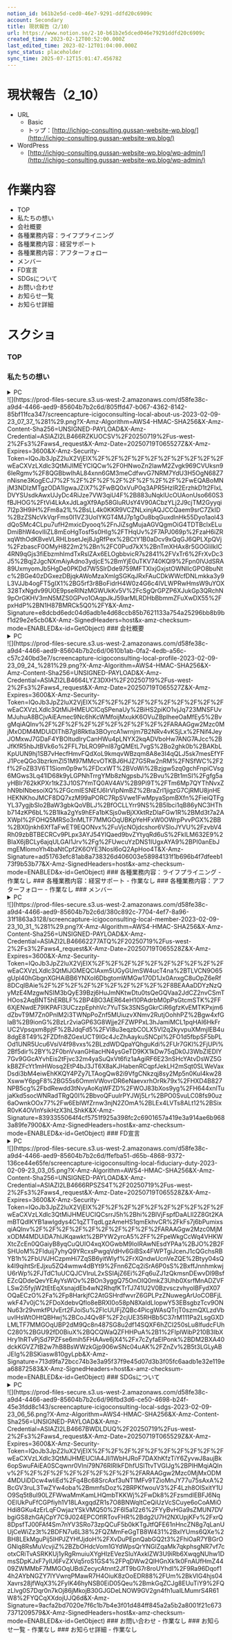 ```yaml
---
notion_id: b61b2e5d-ced0-46e7-9291-ddfd20c6909c
account: Secondary
title: 現状報告（2/10）
url: https://www.notion.so/2-10-b61b2e5dced046e79291ddfd20c6909c
created_time: 2023-02-12T00:52:00.000Z
last_edited_time: 2023-02-12T01:04:00.000Z
sync_status: placeholder
sync_time: 2025-07-12T15:01:47.456782
---
```

# 現状報告（2_10）

- URL
  - Basic
  - トップ：[http://ichigo-consulting.gussan-website-wp.blog/](http://ichigo-consulting.gussan-website-wp.blog/)
- WordPress
  - [http://ichigo-consulting.gussan-website-wp.blog/wp-admin/](http://ichigo-consulting.gussan-website-wp.blog/wp-admin/)
# 作業内容
  - TOP
  - 私たちの想い
  - 会社概要
  - 各種業務内容：ライフプライニング
  - 各種業務内容：経営サポート
  - 各種業務内容：アフターフォロー
  - メンバー
  - FD宣言
  - SDGsについて
  - お問い合わせ
  - お知らせ一覧
  - お知らせ詳細
# スクショ
### TOP
### 私たちの想い
<details>
<summary>PC</summary>
</details>
  ![](https://prod-files-secure.s3.us-west-2.amazonaws.com/d58fe38c-a9d4-4466-aed9-85604b7b2c6d/805ffd47-b067-4362-8142-85bf11fca347/screencapture-icigoconsulting-local-about-us-2023-02-09-23_07_37_%281%29.png?X-Amz-Algorithm=AWS4-HMAC-SHA256&X-Amz-Content-Sha256=UNSIGNED-PAYLOAD&X-Amz-Credential=ASIAZI2LB466RZKUOCSV%2F20250719%2Fus-west-2%2Fs3%2Faws4_request&X-Amz-Date=20250719T065527Z&X-Amz-Expires=3600&X-Amz-Security-Token=IQoJb3JpZ2luX2VjEIX%2F%2F%2F%2F%2F%2F%2F%2F%2F%2FwEaCXVzLXdlc3QtMiJIMEYCIQCw%2F0HNwoZn2lawM2Zvgk969CVUksn96IeRgmv%2F8QGBbwIhAL84xnn6GM3meCdfwvG7NRM7YdU3H5OgN68Z7nNisne3KogECJ7%2F%2F%2F%2F%2F%2F%2F%2F%2F%2FwEQABoMNjM3NDIzMTgzODA1IgwaJZiX7%2FwBQ0xVuP0q3APR5HzlR2ErzhkD1t2FIxLDVYSUsdkAwxUJyDc4RiJze7VW3qiU4F%2B883uNqklUcOUAonUso660S3fBJHOG%2FtVi4LkAxJdLagXf9Ap58GluRUsY4V90ACbzYLj2J9cjTM2Gyyqi7l2p3H9iH%2Fm8a21L%2BsLL4k0KKR9VCZNLxinjAQJCCQaem9srC7ZkID%2BzZSNcVkVqrFms0I1VZ3UoIYKGT4MJ7p1gOu8bqGuxdlnHk55Dyo1aol43dQoSMc4CLpu7ufH2mxicDyooq%2FnJiZsgMujaAGVQgmOiG4TDTBclxELuDmiBhW4ovIIiZL8mEoHgTosf5s0HIg%2FTHqUv%2F7APJ069p%2FzaH6iZRxqWthOdKBveVLRHLbsetJej8JgRfPex%2BCtY1B0aDcv9xQqGJ6QPLXpQVj%2FzbascF0OMyH822m2%2Bn%2FC0Pud7kX%2BnTmXHAx8r5GOGliIkIC4RN9qGjs3fiEbzmhImdTxRslZAx6ELOgbbvicR7s2841%2FVxTr6%2FrXvDc3J5%2Bqj2JgcNXmAiyAdno3ydjcE%2BmYjE0uTKV740KQl9%2Fpn0IVJdSRA89UxmyomJb5HgDe0PKDd7W5SlrDde9759MFTXlxjGxjstOWNllcGPO8buNtc%2BGe40zDGxezDBjqkAWoMzaXmlgSGKqJRxFAuCDkWWcfDNLmkka3y9L3VJJb4ogFT5gIX1%2BG5rf3r8BoFidrH4W0z4G6c4IVLWPRwHmsW9uYOX328TxNgdv99U0E9pseRINzMGWUkKv5V%2FcSgQrGPZP6XJukGp3QRchN9pOrGKHV3mN5MZS0GPvo1OAqpJkJ59arMLRDHbBbmmZFuXwDX55%2FpxHdP%2BN1H87BMRCk5Q0%2FY&X-Amz-Signature=e8dcbd6edc04d6adb1e4d68ccb85b7621133a754a25296bb8b9bf1d29e2e5cb0&X-Amz-SignedHeaders=host&x-amz-checksum-mode=ENABLED&x-id=GetObject)
### 会社概要
<details>
<summary>PC</summary>
</details>
  ![](https://prod-files-secure.s3.us-west-2.amazonaws.com/d58fe38c-a9d4-4466-aed9-85604b7b2c6d/0610b1ab-0fa2-4edb-a56c-c57c240bd3e7/screencapture-icigoconsulting-local-profile-2023-02-09-23_09_24_%281%29.png?X-Amz-Algorithm=AWS4-HMAC-SHA256&X-Amz-Content-Sha256=UNSIGNED-PAYLOAD&X-Amz-Credential=ASIAZI2LB4664LYZ3DXH%2F20250719%2Fus-west-2%2Fs3%2Faws4_request&X-Amz-Date=20250719T065527Z&X-Amz-Expires=3600&X-Amz-Security-Token=IQoJb3JpZ2luX2VjEIX%2F%2F%2F%2F%2F%2F%2F%2F%2F%2FwEaCXVzLXdlc3QtMiJHMEUCICqSPenaUy%2BiHS2piKO1vjJq723MNSFUvMJuhuA8BCjvAiEAmec9Nc6hKcWMfoijMxukK6OVuZBplheeOaMfEy5%2BvgMqiAQInv%2F%2F%2F%2F%2F%2F%2F%2F%2F%2FARAAGgw2Mzc0MjMxODM4MDUiDIThB7gI8Rktla3BOyrcA1wrnjm7B2NRv4vKSjLx%2FNif4JeyJOMxwJ7GDaF4YBOItudIryCanHWu4pLNYX2kqADVboHw7ANG7AJcc%2BJfKfR5hbJtBVk6o%2FFL7bLRO9Pnl87gQMEtL7vgS%2Bo2ghk0b%2BAKbLKpUUN9hj1SB7vHecfHmvFQdXoL9kmqvWBzqm8A8e3I4qQLJ5sk7mesEfYFJ1PceQGo3bzrkmZl51M97MMcvOTKBJ6HJZ7G5Rw2nRM%2FNSfWC%2F2f%2FoZB3V6T1Siom0p9w%2FDcxWT%2BVoWi%2Bzjgw5zq0gchFnpiCVsg6MGws3Lq41lD68k9yLGPNhTrrgYMb8zNgpsbJ%2Bvu%2Bt1mSI%2Fgfg5ayHBIr762kKPXr1tkZ3J10S7YmTQ0AV4AV%2B9Pi9T%2FTm6Mp7QYThNvxZhN9bINbesoiXQ%2FGcmIESNEfJ6IrVIpNmBZ%2BraZrl1jigzG7CjRMU8jnHEHEKNKhoJMCF8DQ7xzM99aPORC7RpSVwe1FwMpyaSpmBXfn%2FieiQTFgYL37ygjbSlo2BaW3gbkQoVBLJ%2BfOCLLYrr9NS%2B5Ibci1qB86yNC3HThb714zKP6bL%2B1Ika2gYs9hEFa1bKSjs0wBjXXktRzDlaFGw1R%2BMd3t7a2AXWpI%2FOHQ5MRSo3nMLTF7MMGOqUBKpYeHFxW0OWrpPvvPGX%2BB%2BX0jnkh6XfTaFwET9EQONvx%2FuVjcNOjdcshor6VSloJYVU%2FzvbV4Rh09zbBTBECRCv9PLpx3AYJ54YlQaed9bvZYtyqRd6uS%2FkILM632E9%2BIaX6jBCLy6ajqULGAI1Jrv%2Fg%2FUwcuYzDNS1IUgxAYA9%2BPI0anEbJmgEMlomoYh4baNtCpf2K6OYE3Nosl6oQ2ApHoo4T&X-Amz-Signature=ad51763efc81ab8a738326d406003e58984131f1b696b4f7dfeeb173f9b53b77&X-Amz-SignedHeaders=host&x-amz-checksum-mode=ENABLED&x-id=GetObject)
### 各種業務内容：ライフプライニング
- 作業なし
### 各種業務内容：経営サポート
- 作業なし
### 各種業務内容：アフターフォロー
- 作業なし
### メンバー
<details>
<summary>PC</summary>
</details>
  ![](https://prod-files-secure.s3.us-west-2.amazonaws.com/d58fe38c-a9d4-4466-aed9-85604b7b2c6d/380c892c-7704-4ef7-8a96-31f1863a3128/screencapture-icigoconsulting-local-member-2023-02-09-23_10_31_%281%29.png?X-Amz-Algorithm=AWS4-HMAC-SHA256&X-Amz-Content-Sha256=UNSIGNED-PAYLOAD&X-Amz-Credential=ASIAZI2LB46662277ATQ%2F20250719%2Fus-west-2%2Fs3%2Faws4_request&X-Amz-Date=20250719T065528Z&X-Amz-Expires=3600&X-Amz-Security-Token=IQoJb3JpZ2luX2VjEIX%2F%2F%2F%2F%2F%2F%2F%2F%2F%2FwEaCXVzLXdlc3QtMiJGMEQCIAxm5UGyGUmSW4ucT4na%2BTLVCN9O65gUpl40hGbgnXGHAiBB6YNXoI6DbgtomWMGw170D1Jx0AnxgC8uOpZ6eRf8DCqIBAie%2F%2F%2F%2F%2F%2F%2F%2F%2F%2F8BEAAaDDYzNzQyMzE4MzgwNSIM3bQyE39Bzj6HuJmNKtwDtu0tsQeGQVaa2JdCZ2nvCSmTHOos2AqBNT5hERBLF%2BP4BO3AER64eH10PAdrbM0pPsGtcmSTK%2FF6XjENwdE79IKPAFl3UCzzpEphhVc7YuTSk3SNSgGkrCiR6gfzKvEMTKPxjm6dZbvT9M7Zn0PnlM2i3TWNpPoZnf5MUiuzvXNmv2RutjOohhPZ%2Bgw4xfGlaB%2B9ionG%2BzLr2viaGP63G8Wjje2FZWPPxL3hJamiMCL1pqHAI6HkFrUC2Vpsqxm8pjtF%2BJdqFd5%2FVI8u3eqzbCOLX5Vl2q2kyvpuXMmjIEB4u8dgE8T49%2FZDfn8ZGexUCT9IGc4JcZhAaykuSNCpI%2FO1d5fbpSF5bPLOd1UNR5Ucu6VsiV4f98vxs%2BLzdWDQpaYQhguKdi%2FUr7GKl%2FjUPi%2Bf5dir%2BY%2F0bnVvanGHlacHN4ysGeTD9KX1kDw75qDk0J3WbZlEDIY7Gv9GGcAYvhEis2tFjvc32m4yaSuQxVt6fiz1aAgiRF6E23nSHcYAtvDsWZ5GkB8ZFcYt1mHWosq2EtP4bJ3JT6X8aKJHabenRCqpfJekLH2mSqt0SLWeVaxDsdi3bM4eiwEhKKQY4PZy7LTAogQw82i9VfgCNkzqj8sy2Mp5n0KuI4kw28XswwY6pgF8%2BG55s6OmmVWovrDR6eNaevxrhOrRk79x%2FHXD4B827NPB5cg%2FbdRewdd3tNvyAoKqWFZD%2FWOJ83bXos9yg%2FH644xnlTujaKkd5socWNRadTRgQ0I%2BbvoQFuulrPYJWj5Lr%2BPO0SvuLC08fs90uz6aOwnkOOx77%2Fw6EblWfZrnw3njN2ZOmA%2BLEx4LVTs8ALt12%2BSixR0vK4OVInYsikHzX3hLShkK&X-Amz-Signature=8393355064f4cf5751f925a398fc2c6901657a419e3a914ae6b9683a89fe7900&X-Amz-SignedHeaders=host&x-amz-checksum-mode=ENABLED&x-id=GetObject)
### FD宣言
<details>
<summary>PC</summary>
</details>
  ![](https://prod-files-secure.s3.us-west-2.amazonaws.com/d58fe38c-a9d4-4466-aed9-85604b7b2c6d/ffefba51-d65b-4868-9372-136ce44e65fe/screencapture-icigoconsulting-local-fiduciary-duty-2023-02-09-23_03_05.png?X-Amz-Algorithm=AWS4-HMAC-SHA256&X-Amz-Content-Sha256=UNSIGNED-PAYLOAD&X-Amz-Credential=ASIAZI2LB4666RPSZS4T%2F20250719%2Fus-west-2%2Fs3%2Faws4_request&X-Amz-Date=20250719T065528Z&X-Amz-Expires=3600&X-Amz-Security-Token=IQoJb3JpZ2luX2VjEIX%2F%2F%2F%2F%2F%2F%2F%2F%2F%2FwEaCXVzLXdlc3QtMiJHMEUCIQCsrrJ5h%2Bhi%2BIVjFspfDaALll2Z8Gt2KAmBTQdlKYB1awIgdys4C1qZTTqdLgzAmeHS1qmEkhvCR%2FkFs7j6bPumixsqiAQInv%2F%2F%2F%2F%2F%2F%2F%2F%2F%2FARAAGgw2Mzc0MjMxODM4MDUiDA7hlJKqawkt%2BPYW2yrcA5%2FF%2FpeWkgCcWq4VHKWXtcZcEn0QGaiyB8yqCuQUIO4xqXOGwbM9IoIRAwNEsdYPAa%2BJO%2B2FSHUoM%2FIduij7yhyQ9YRcxsPwgqVdHv6GiBSx4FWPTgiJcenJ1cQGchsRBYB1h%2FbUVJHCzpmHi7ZqSB6yitWlyf%2FrXQndwUcnVeZQE%2Btyy04sQk4I9qihtSrEJjxu5ZQ4wmw4dBYt9%2Fnn6ZCq2iSrA6P0sS%2BxffJnnhmkwjU6rWp%2FJTdC1uUCQJCVIruL2xSSIAjZ6Ei%2Fq6uZJ1zQkmsnDEwvDl9BsfEZcQDdeQevYEAyYsWOv%2BOn3yggQ75OnOIQ0mkZ3Uhb0XsrfMnADZVFLSw2i5fyjW2tEtEqXsnajdEb4wN2RhqfKTrTJ741U2V0BzvsczvhyoIBFydX07OQaECzO%2Fa%2Fp8HarkjfC2AtGSHrdfwvrZ6GPLPzZNuwegArUoCOBFjLwkF47v0jC%2FDoXdebvQflo8eBRXI0o58pN8XaIdLIopwY53EBsgbzTcv9ONNu63r29vmkfPUvErt2FJoiSu%2FlcUUFjZQBc4PicgWAsQTrjT0szmQXLzdVbuvIHsWtOHtQBHwj%2BCoJ4Qv8F%2F2cjUE35RHBb5C37rM111Pa2LsgGXDLMLTF7MMGOqUBP2dM9Qc8n487SG8u2df14SQXF6hZCI250sLu8lfudcFUhC280%2BGU92fD0BiuX%2BQCQWaQZFHHPuA%2B1%2FIplWibP210B3IbXHry1hRTvPjSd7PZFse6mih5FHAAve6jX4%2Fx7cZyfaElPonk%2BDM2BXA40dckKGVZ7tB2w7hB8BsWWzkGjp906wSNc04uAK%2FZnZv%2B5t3LGLyABJEIg%2BSKiasw810gyLpb&X-Amz-Signature=713d9fa72bcc74b3e3a95f37f9e45d07d3b3f05fc6aadb1e32e119ea68872583&X-Amz-SignedHeaders=host&x-amz-checksum-mode=ENABLED&x-id=GetObject)
### SDGsについて
<details>
<summary>PC</summary>
</details>
  ![](https://prod-files-secure.s3.us-west-2.amazonaws.com/d58fe38c-a9d4-4466-aed9-85604b7b2c6d/96fbd3d6-ce50-4698-b24f-45e3fdd8c143/screencapture-icigoconsulting-local-sdgs-2023-02-09-23_06_56.png?X-Amz-Algorithm=AWS4-HMAC-SHA256&X-Amz-Content-Sha256=UNSIGNED-PAYLOAD&X-Amz-Credential=ASIAZI2LB4667BWDLDUQ%2F20250719%2Fus-west-2%2Fs3%2Faws4_request&X-Amz-Date=20250719T065529Z&X-Amz-Expires=3600&X-Amz-Security-Token=IQoJb3JpZ2luX2VjEIX%2F%2F%2F%2F%2F%2F%2F%2F%2F%2FwEaCXVzLXdlc3QtMiJHMEUCIA4JIi1WbHJRoF7DAXhKfzTiY6ZyvwJ8aujBk6opSwuFAiEA0SCqwnr0Vlni79N76RlRIkFDhfUSlTtvTVGIJg%2BPIHMqiAQInv%2F%2F%2F%2F%2F%2F%2F%2F%2F%2FARAAGgw2Mzc0MjMxODM4MDUiDDcw4wIiEd%2Fq4Bc68SrcAxf3uNT1MFv9TZioMnJY77u75sAxA%2BcGV3ruL3TwZYw4oba%2BmmfsDoz%2BRPKfwouV3%2F4Lzh8OlSxitY1UO9Sq5t8uI90LZFWwaMmKamLHQmbTKKWj%2FwDk8%2FzsmdIEBFJ6NqOEIUkPuFfCGPfiyh1V18LAxgqdZR1s7O8BNWqltCeQiUzVcSCuye6oCoAMiOHdi8GKu4zErLqFOwjazYSkVMQ50%2F6l5a12z6%2FYyBvHGa9sZMUN7DVbgiGS8zhGAjCpY7C9J024EPCOflRTovFHR%2Bdg2U7H2NXUpjKFv%2FxrQ8DpsfTJ00FAf4Sm7nYV3SRo73zpQCuF5b0kKTgJtfQFE61nHncZN8g7qLanUUjCeWiZz3t%2BDFN7u6L38%2FQZMmFeGgTB8W431%2BxlYUms6QXe%2BH8LEkMguPij5lHPJZYHfJjdoH%2FXvDuPEpnQabGQ2t3%2FhiOaR7YBGrOGNlq8RsMuVcvjiZ%2BZbOHdcVom1GYdWpsQrYNGlZqaMk7qkphsgNR7vf7cotxCRiTvASRKKUj1yRgRmuiuXYgHlzEVezSluYAxklZW3U9iRb6XwqgNUhw1DmsSDpKJxF7yIU6FvZXVq5roS1GS4%2FPqDWw2QlHGnXk1k0FnAUfHmZ4409ZWMMbF7MMGOqUBdiZecycAtnnt2JfT9bG7r8roUYhdI%2F9Ra96Dqof14h2AYbNGZY7lYVwrqPMawR7H4OiuK8zOoEDR88%2FUm%2BkVlG4hjs04Xavrs28jfWqX3%2FylK46hyNSB0EiD05Qeu%2BmkGqZCJg8EUuTiY9%2FQzLlvg0S7Dqr0n7kOj86jMkojB30GJGDeLNOW9GV2gn4fh1uaILMumrS4R61W8%2FYQCqXXdojUJQ6d&X-Amz-Signature=9acfa2bd7020e7f6c1b7b4e3f01d484ff845a2a5b2a8001f21c6737371209579&X-Amz-SignedHeaders=host&x-amz-checksum-mode=ENABLED&x-id=GetObject)
### お問い合わせ
- 作業なし
### お知らせ一覧
- 作業なし
### お知らせ詳細
- 作業なし